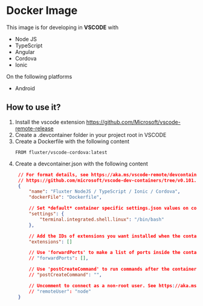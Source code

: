 # Docker Image
This image is for developing in **VSCODE** with 
  - Node JS
  - TypeScript
  - Angular
  - Cordova
  - Ionic

On the following platforms
- Android

## How to use it?
1. Install the vscode extension https://github.com/Microsoft/vscode-remote-release
2. Create a .devcontainer folder in your project root in VSCODE
3. Create a Dockerfile with the following content
   ```docker
   FROM fluxter/vscode-cordova:latest
   ```
4. Create a devcontainer.json with the following content
   ```json
    // For format details, see https://aka.ms/vscode-remote/devcontainer.json or this file's README at:
    // https://github.com/microsoft/vscode-dev-containers/tree/v0.101.1/containers/typescript-node-12
    {
        "name": "Fluxter NodeJS / TypeScript / Ionic / Cordova",
        "dockerFile": "Dockerfile",

        // Set *default* container specific settings.json values on container create.
        "settings": { 
            "terminal.integrated.shell.linux": "/bin/bash"
        },

        // Add the IDs of extensions you want installed when the container is created.
        "extensions": []

        // Use 'forwardPorts' to make a list of ports inside the container available locally.
        // "forwardPorts": [],

        // Use 'postCreateCommand' to run commands after the container is created.
        // "postCreateCommand": "",

        // Uncomment to connect as a non-root user. See https://aka.ms/vscode-remote/containers/non-root.
        // "remoteUser": "node"
    }
    ```

